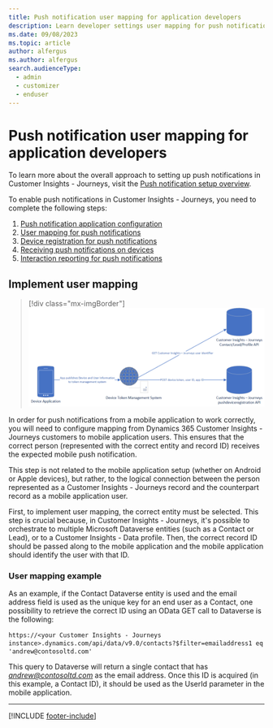 ```yaml
---
title: Push notification user mapping for application developers
description: Learn developer settings user mapping for push notifications in Dynamics 365 Customer Insights - Journeys.
ms.date: 09/08/2023
ms.topic: article
author: alfergus
ms.author: alfergus
search.audienceType: 
  - admin
  - customizer
  - enduser
---
```


# Push notification user mapping for application developers

To learn more about the overall approach to setting up push notifications in Customer Insights - Journeys, visit the [Push notification setup overview](real-time-marketing-push-setup-overview.md).

To enable push notifications in Customer Insights - Journeys, you need to complete the following steps:

1. [Push notification application configuration](real-time-marketing-push-notification-setup.md)
1. [User mapping for push notifications](real-time-marketing-push-user-mapping.md)
1. [Device registration for push notifications](real-time-marketing-developer-push.md)
1. [Receiving push notifications on devices](real-time-marketing-developer-notifications.md)
1. [Interaction reporting for push notifications](real-time-marketing-developer-push-interactions.md)

## Implement user mapping

> [!div class="mx-imgBorder"]
> ![Push notifications user mapping diagram.](media/real-time-marketing-push-user-mapping.png "Push notifications user mapping diagram")

In order for push notifications from a mobile application to work correctly, you will need to configure mapping from Dynamics 365 Customer Insights - Journeys customers to mobile application users. This ensures that the correct person (represented with the correct entity and record ID) receives the expected mobile push notification.

This step is not related to the mobile application setup (whether on Android or Apple devices), but rather, to the logical connection between the person represented as a Customer Insights - Journeys record and the counterpart record as a mobile application user.

First, to implement user mapping, the correct entity must be selected. This step is crucial because, in Customer Insights - Journeys, it's possible to orchestrate to multiple Microsoft Dataverse entities (such as a Contact or Lead), or to a Customer Insights - Data profile. Then, the correct record ID should be passed along to the mobile application and the mobile application should identify the user with that ID.

### User mapping example

As an example, if the Contact Dataverse entity is used and the email address field is used as the unique key for an end user as a Contact, one possibility to retrieve the correct ID using an OData GET call to Dataverse is the following:

```
https://<your Customer Insights - Journeys instance>.dynamics.com/api/data/v9.0/contacts?$filter=emailaddress1 eq 'andrew@contosoltd.com'
```

This query to Dataverse will return a single contact that has *andrew@contosoltd.com* as the email address. Once this ID is acquired (in this example, a Contact ID), it should be used as the UserId parameter in the mobile application.

---

[!INCLUDE [footer-include](./includes/footer-banner.md)]